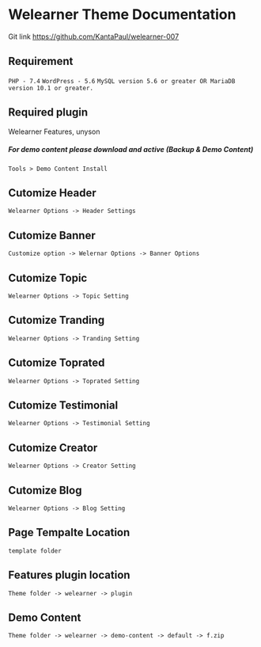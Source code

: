 # Welearner Theme Documentation

Git link  https://github.com/KantaPaul/welearner-007

## Requirement
`PHP - 7.4`
`WordPress - 5.6`
`MySQL version 5.6 or greater OR MariaDB version 10.1 or greater.`

## Required plugin

Welearner Features,
unyson
##### For demo content please download and active (Backup & Demo Content)
`Tools > Demo Content Install`

## Cutomize Header

`Welearner Options -> Header Settings`

## Cutomize Banner

`Customize option -> Welernar Options -> Banner Options`

## Cutomize Topic

`Welearner Options -> Topic Setting`

## Cutomize Tranding

`Welearner Options -> Tranding Setting`

## Cutomize Toprated

`Welearner Options -> Toprated Setting`

## Cutomize Testimonial

`Welearner Options -> Testimonial Setting`

## Cutomize Creator

`Welearner Options -> Creator Setting`

## Cutomize Blog

`Welearner Options -> Blog Setting`

## Page Tempalte Location

`template folder`

## Features plugin location

`Theme folder -> welearner -> plugin`

## Demo Content

`Theme folder -> welearner -> demo-content -> default -> f.zip`